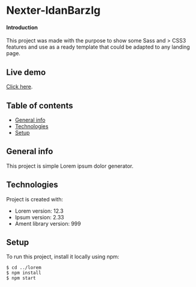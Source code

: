 ﻿# Nexter-IdanBarzIg

#### Introduction

This project was made with the purpose to show some Sass and > CSS3 features and use as a ready template that could be adapted to any landing page.

## Live demo

[Click here](https://idanbarzi.github.io/Nexter-IdanBarzI/).

## Table of contents
* [General info](#general-info)
* [Technologies](#technologies)
* [Setup](#setup)

## General info
This project is simple Lorem ipsum dolor generator.
	
## Technologies
Project is created with:
* Lorem version: 12.3
* Ipsum version: 2.33
* Ament library version: 999
	
## Setup
To run this project, install it locally using npm:

```
$ cd ../lorem
$ npm install
$ npm start

